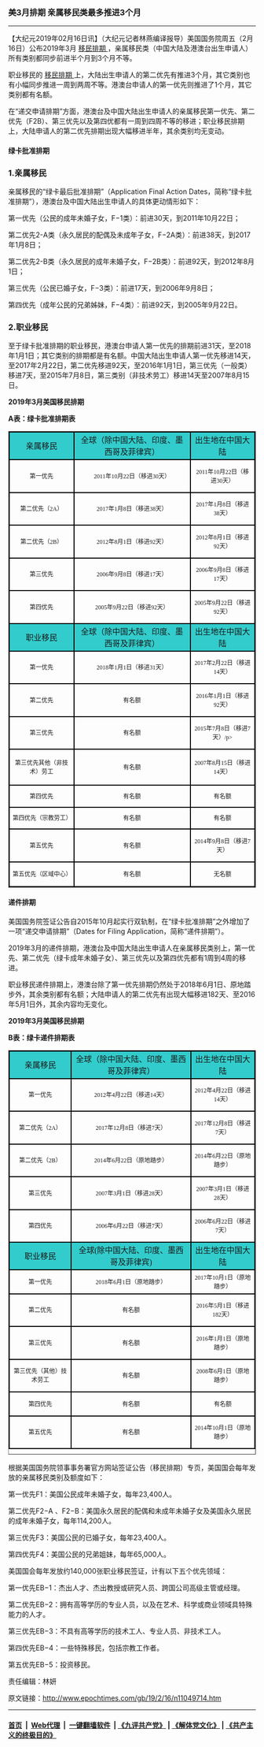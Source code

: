 ### 美3月排期 亲属移民类最多推进3个月
------------------------

<p>
 【大纪元2019年02月16日讯】（大纪元记者林燕编译报导）美国国务院周五（2月16日）公布2019年3月
 <a href="http://www.epochtimes.com/gb/tag/%E7%A7%BB%E6%B0%91%E6%8E%92%E6%9C%9F.html">
  移民排期
 </a>
 ，亲属移民类（中国大陆及港澳台出生申请人）所有类别都同步前进半个月到3个月不等。
</p>
<p>
 职业移民的
 <a href="http://www.epochtimes.com/gb/tag/%E7%A7%BB%E6%B0%91%E6%8E%92%E6%9C%9F.html">
  移民排期
 </a>
 上，大陆出生申请人的第二优先有推进3个月，其它类别也有小幅同步推进一周到两周不等。港澳台申请人的第一优先则推进了1个月，其它类别都有名额。
</p>
<p>
 在“递交申请排期”方面，港澳台及中国大陆出生申请人的亲属移民第一优先、第二优先（F2B）、第三优先以及第四优都有一周到四周不等的移进；职业移民排期上，大陆申请人的第二优先排期出现大幅移进半年，其余类别均无变动。
</p>
<h4>
 绿卡批准排期
</h4>
<h3>
 1.亲属移民
</h3>
<p>
 亲属移民的“绿卡最后批准排期”（Application Final Action Dates，简称“绿卡批准排期”），港澳台及中国大陆出生申请人的具体更动情形如下：
</p>
<p>
 第一优先（公民的成年未婚子女，F−1类）：前进30天，到2011年10月22日；
</p>
<p>
 第二优先2-A类（永久居民的配偶及未成年子女，F−2A类）：前进38天，到2017年1月8日；
</p>
<p>
 第二优先2-B类（永久居民的成年未婚子女，F−2B类）：前进92天，到2012年8月1日；
</p>
<p>
 第三优先（公民已婚子女，F−3类）：前进17天，到2006年9月8日；
</p>
<p>
 第四优先（成年公民的兄弟姊妹，F−4类）：前进92天，到2005年9月22日。
</p>
<h3>
 2.职业移民
</h3>
<p>
 至于绿卡批准排期的职业移民，港澳台申请人第一优先的排期前进31天，至2018年1月1日；其它类别的排期都是有名额。中国大陆出生申请人第一优先移进14天，至2017年2月22日，第二优先移进92天，至2016年1月1日，第三优先（一般类）移进7天，至2015年7月8日，第三类别（非技术劳工）移进14天至2007年8月15日。
</p>
<p>
 <strong>
  2019年3月美国移民排期
 </strong>
</p>
<p>
 <strong>
  A表：绿卡批准排期表
 </strong>
</p>
<table border="1" cellspacing="0">
 <tbody>
  <tr style="height: 48.6px;">
   <td style="font-family: Microsoft YaHei; text-align: center; font-size: 16px; background-color: #33cccc; border-left: 2px solid; border-top: 2px solid; border-bottom: 2px solid; border-left-color: #000000; border-top-color: #000000; border-bottom-color: #000000; min-width: 50px;">
    亲属移民
   </td>
   <td style="font-family: Microsoft YaHei; text-align: center; font-size: 16px; background-color: #33cccc; border-left: 2px solid; border-right: 2px solid; border-top: 2px solid; border-left-color: #000000; border-right-color: #000000; border-top-color: #000000; min-width: 50px;">
    全球（除中国大陆、印度、墨西哥及菲律宾）
   </td>
   <td style="font-family: Microsoft YaHei; text-align: center; font-size: 16px; background-color: #33cccc; border-left: 2px solid; border-right: 2px solid; border-top: 2px solid; border-left-color: #000000; border-right-color: #000000; border-top-color: #000000; min-width: 50px;">
    出生地在中国大陆
   </td>
  </tr>
  <tr style="height: 50.4px;">
   <td style="font-family: Microsoft YaHei; text-align: center; font-size: 12px; border-left: 2px solid; border-top: 2px solid; border-bottom: 2px solid; border-left-color: #000000; border-top-color: #000000; border-bottom-color: #000000; min-width: 50px;">
    第一优先
   </td>
   <td style="font-family: Microsoft YaHei; text-align: center; font-size: 12px; border-left: 2px solid; border-right: 2px solid; border-top: 2px solid; border-left-color: #000000; border-right-color: #000000; border-top-color: #000000; min-width: 50px;">
    <p class="p1">
     2011年10月22日（移进30天）
    </p>
   </td>
   <td style="font-family: Microsoft YaHei; text-align: center; font-size: 12px; border-left: 2px solid; border-right: 2px solid; border-top: 2px solid; border-left-color: #000000; border-right-color: #000000; border-top-color: #000000; min-width: 50px;">
    <p class="p1">
     2011年10月22日（移进30天）
    </p>
   </td>
  </tr>
  <tr style="height: 48px;">
   <td style="font-family: Microsoft YaHei; text-align: center; font-size: 12px; border-left: 2px solid; border-right: 2px solid; border-top: 2px solid; border-left-color: #000000; border-right-color: #000000; border-top-color: #000000; min-width: 50px;">
    第二优先（2A）
   </td>
   <td style="font-family: Microsoft YaHei; text-align: center; font-size: 12px; border-left: 2px solid; border-right: 2px solid; border-top: 2px solid; border-left-color: #000000; border-right-color: #000000; border-top-color: #000000; min-width: 50px;">
    <p class="p1">
     2017年1月8日（移进38天）
    </p>
   </td>
   <td style="font-family: Microsoft YaHei; text-align: center; font-size: 12px; border-left: 2px solid; border-right: 2px solid; border-top: 2px solid; border-left-color: #000000; border-right-color: #000000; border-top-color: #000000; min-width: 50px;">
    <p class="p1">
     2017年1月8日（移进38天）
    </p>
   </td>
  </tr>
  <tr style="height: 42.6px;">
   <td style="font-family: Microsoft YaHei; text-align: center; font-size: 12px; border-left: 2px solid; border-right: 2px solid; border-top: 2px solid; border-left-color: #000000; border-right-color: #000000; border-top-color: #000000; min-width: 50px;">
    第二优先（2B）
   </td>
   <td style="font-family: Microsoft YaHei; text-align: center; font-size: 12px; border-left: 2px solid; border-right: 2px solid; border-top: 2px solid; border-left-color: #000000; border-right-color: #000000; border-top-color: #000000; min-width: 50px;">
    <p class="p1">
     2012年8月1日（移进92天）
    </p>
   </td>
   <td style="font-family: Microsoft YaHei; text-align: center; font-size: 12px; border-left: 2px solid; border-right: 2px solid; border-top: 2px solid; border-left-color: #000000; border-right-color: #000000; border-top-color: #000000; min-width: 50px;">
    <p class="p1">
     2012年8月1日（移进92天）
    </p>
   </td>
  </tr>
  <tr style="height: 46.6px;">
   <td style="font-family: Microsoft YaHei; text-align: center; font-size: 12px; border-left: 2px solid; border-top: 2px solid; border-left-color: #000000; border-top-color: #000000; min-width: 50px;">
    第三优先
   </td>
   <td style="font-family: Microsoft YaHei; text-align: center; font-size: 12px; border-left: 2px solid; border-right: 2px solid; border-top: 2px solid; border-left-color: #000000; border-right-color: #000000; border-top-color: #000000; min-width: 50px;">
    <p class="p1">
     2006年9月8日（移进17天）
    </p>
   </td>
   <td style="font-family: Microsoft YaHei; text-align: center; font-size: 12px; border-left: 2px solid; border-right: 2px solid; border-top: 2px solid; border-left-color: #000000; border-right-color: #000000; border-top-color: #000000; min-width: 50px;">
    <p class="p1">
     2006年9月8日（移进17天）
    </p>
   </td>
  </tr>
  <tr style="height: 48px;">
   <td style="font-family: Microsoft YaHei; text-align: center; font-size: 12px; border-left: 2px solid; border-top: 2px solid; border-left-color: #000000; border-top-color: #000000; min-width: 50px;">
    第四优先
   </td>
   <td style="font-family: Microsoft YaHei; text-align: center; font-size: 12px; border-left: 2px solid; border-right: 2px solid; border-top: 2px solid; border-left-color: #000000; border-right-color: #000000; border-top-color: #000000; min-width: 50px;">
    <p class="p1">
     2005年9月22日（移进92天）
    </p>
   </td>
   <td style="font-family: Microsoft YaHei; text-align: center; font-size: 12px; border-left: 2px solid; border-right: 2px solid; border-top: 2px solid; border-left-color: #000000; border-right-color: #000000; border-top-color: #000000; min-width: 50px;">
    <p class="p1">
     2005年9月22日（移进92天）
    </p>
   </td>
  </tr>
  <tr style="height: 51.2px;">
   <td style="font-family: Microsoft YaHei; text-align: center; font-size: 16px; background-color: #33cccc; border: 2px solid; min-width: 50px; border-color: #000000;">
    职业移民
   </td>
   <td style="font-family: Microsoft YaHei; text-align: center; font-size: 16px; background-color: #33cccc; border: 2px solid; min-width: 50px; border-color: #000000;">
    全球（除中国大陆、印度、墨西哥及菲律宾）
   </td>
   <td style="font-family: Microsoft YaHei; text-align: center; font-size: 16px; background-color: #33cccc; border: 2px solid; min-width: 50px; border-color: #000000;">
    出生地在中国大陆
   </td>
  </tr>
  <tr style="height: 42px;">
   <td style="font-family: Microsoft YaHei; text-align: center; font-size: 12px; border: 2px solid; min-width: 50px; border-color: #000000;">
    第一优先
   </td>
   <td style="font-family: Microsoft YaHei; text-align: center; font-size: 12px; border: 2px solid; min-width: 50px; border-color: #000000;">
    <p class="p1">
     2018年1月1日（移进31天）
    </p>
   </td>
   <td style="font-family: Microsoft YaHei; text-align: center; font-size: 12px; border: 2px solid; min-width: 50px; border-color: #000000;">
    <p class="p1">
     2017年2月22日（移进14天）
    </p>
   </td>
  </tr>
  <tr style="height: 45.4px;">
   <td style="font-family: Microsoft YaHei; text-align: center; font-size: 12px; border: 2px solid; min-width: 50px; border-color: #000000;">
    第二优先
   </td>
   <td style="font-family: Microsoft YaHei; text-align: center; font-size: 12px; border: 2px solid; min-width: 50px; border-color: #000000;">
    有名额
   </td>
   <td style="font-family: Microsoft YaHei; text-align: center; font-size: 12px; border: 2px solid; min-width: 50px; border-color: #000000;">
    <p class="p1">
     2016年1月1日（移进92天）
    </p>
   </td>
  </tr>
  <tr style="height: 43.4px;">
   <td style="font-family: Microsoft YaHei; text-align: center; font-size: 12px; border: 2px solid; min-width: 50px; border-color: #000000;">
    第三优先
   </td>
   <td style="font-family: Microsoft YaHei; text-align: center; font-size: 12px; border: 2px solid; min-width: 50px; border-color: #000000;">
    有名额
   </td>
   <td style="font-family: Microsoft YaHei; text-align: center; font-size: 12px; border: 2px solid; min-width: 50px; border-color: #000000;">
    <p class="p1">
     2015年7月8日（移进7天）/p&gt;
    </p>
   </td>
  </tr>
  <tr style="height: 72.6px;">
   <td style="font-family: Microsoft YaHei; text-align: center; font-size: 12px; border: 2px solid; min-width: 50px; border-color: #000000;">
    第三优先其他（非技术）劳工
   </td>
   <td style="font-family: Microsoft YaHei; text-align: center; font-size: 12px; border: 2px solid; min-width: 50px; border-color: #000000;">
    有名额
   </td>
   <td style="font-family: Microsoft YaHei; text-align: center; font-size: 12px; border: 2px solid; min-width: 50px; border-color: #000000;">
    <p class="p1">
     2007年8月15日（移进14天）
    </p>
   </td>
  </tr>
  <tr style="height: 44.6px;">
   <td style="font-family: Microsoft YaHei; text-align: center; font-size: 12px; border: 2px solid; min-width: 50px; border-color: #000000;">
    第四优先
   </td>
   <td style="font-family: Microsoft YaHei; text-align: center; font-size: 12px; border: 2px solid; min-width: 50px; border-color: #000000;">
    有名额
   </td>
   <td style="font-family: Microsoft YaHei; text-align: center; font-size: 12px; border: 2px solid; min-width: 50px; border-color: #000000;">
    有名额
   </td>
  </tr>
  <tr style="height: 44.6px;">
   <td style="font-family: Microsoft YaHei; text-align: center; font-size: 12px; border: 2px solid; min-width: 50px; border-color: #000000;">
    第四优先（宗教劳工）
   </td>
   <td style="font-family: Microsoft YaHei; text-align: center; font-size: 12px; border: 2px solid; min-width: 50px; border-color: #000000;">
    有名额
   </td>
   <td style="font-family: Microsoft YaHei; text-align: center; font-size: 12px; border: 2px solid; min-width: 50px; border-color: #000000;">
    有名额
   </td>
  </tr>
  <tr style="height: 40px;">
   <td style="font-family: Microsoft YaHei; text-align: center; font-size: 12px; border: 2px solid; min-width: 50px; border-color: #000000;">
    第五优先
   </td>
   <td style="font-family: Microsoft YaHei; text-align: center; font-size: 12px; border: 2px solid; min-width: 50px; border-color: #000000;">
    有名额
   </td>
   <td style="font-family: Microsoft YaHei; text-align: center; font-size: 12px; border: 2px solid; min-width: 50px; border-color: #000000;">
    <p class="p1">
     2014年9月8日（移进7天）
    </p>
   </td>
  </tr>
  <tr style="height: 50px;">
   <td style="font-family: Microsoft YaHei; text-align: center; font-size: 12px; border: 2px solid; min-width: 50px; border-color: #000000;">
    第五优先（区域中心）
   </td>
   <td style="font-family: Microsoft YaHei; text-align: center; font-size: 12px; border: 2px solid; min-width: 50px; border-color: #000000;">
    有名额
   </td>
   <td style="font-family: Microsoft YaHei; text-align: center; font-size: 12px; border: 2px solid; min-width: 50px; border-color: #000000;">
    <p class="p1">
     无名额
    </p>
   </td>
  </tr>
 </tbody>
</table>
<h4>
 递件排期
</h4>
<p>
 美国国务院签证公告自2015年10月起实行双轨制，在“绿卡批准排期”之外增加了一项“递交申请排期”（Dates for Filing Application，简称“递件排期”）。
</p>
<p>
 2019年3月的递件排期，港澳台及中国大陆出生申请人在亲属移民类别上，第一优先、第二优先（绿卡成年未婚子女）、第三优先以及第四优先都有1周到4周的移进。
</p>
<p>
 职业移民递件排期上，港澳台除了第一优先排期仍然处于2018年6月1日、原地踏步外，其余类别都有名额；大陆申请人的第二优先有出现大幅移进182天、至2016年5月1日外，其余内容均无变化。
</p>
<p>
 <strong>
  2019年3月美国移民排期
 </strong>
</p>
<p>
 <strong>
  B表：绿卡递件排期表
 </strong>
</p>
<table border="1" cellspacing="0" style="height: 821px;" width="666">
 <tbody>
  <tr style="height: 56px;">
   <td style="font-family: Microsoft YaHei; text-align: center; font-size: 16px; background-color: #33cccc; border: 2px solid; min-width: 50px; border-color: #000000;">
    <span style="font-family: Georgia, 'Times New Roman', 'Bitstream Charter', Times, serif;">
     <span style="font-size: 16px;">
      <span style="font-family: Georgia, 'Times New Roman', 'Bitstream Charter', Times, serif;">
       亲属移民
      </span>
     </span>
    </span>
   </td>
   <td style="font-family: Microsoft YaHei; text-align: center; font-size: 16px; background-color: #33cccc; border: 2px solid; min-width: 50px; border-color: #000000;">
    <span style="font-family: Georgia, 'Times New Roman', 'Bitstream Charter', Times, serif;">
     <span style="font-size: 16px;">
      <span style="font-family: Georgia, 'Times New Roman', 'Bitstream Charter', Times, serif;">
       全球（除中国大陆、印度、墨西哥及菲律宾）
      </span>
     </span>
    </span>
   </td>
   <td style="font-family: Microsoft YaHei; text-align: center; font-size: 12px; background-color: #33cccc; border: 2px solid; min-width: 50px; border-color: #000000;">
    <span style="font-family: Georgia, 'Times New Roman', 'Bitstream Charter', Times, serif;">
     <span style="font-size: 16px;">
      <span style="font-family: Georgia, 'Times New Roman', 'Bitstream Charter', Times, serif;">
       出生地在中国大陆
      </span>
     </span>
    </span>
   </td>
  </tr>
  <tr style="height: 37.6px;">
   <td style="font-family: Microsoft YaHei; text-align: center; font-size: 12px; border: 2px solid; min-width: 50px; border-color: #000000;">
    第一优先
   </td>
   <td style="font-family: Microsoft YaHei; text-align: center; font-size: 12px; border: 2px solid; min-width: 50px; border-color: #000000;">
    <p class="p1">
     2012年4月22日（移进14天）
    </p>
   </td>
   <td style="font-family: Microsoft YaHei; text-align: center; font-size: 12px; border: 2px solid; min-width: 50px; border-color: #000000;">
    <p class="p1">
     2012年4月22日（移进14天）
    </p>
   </td>
  </tr>
  <tr style="height: 49.6px;">
   <td style="font-family: Microsoft YaHei; text-align: center; font-size: 12px; border: 2px solid; min-width: 50px; border-color: #000000;">
    第二优先（2A）
   </td>
   <td style="font-family: Microsoft YaHei; text-align: center; font-size: 12px; border: 2px solid; min-width: 50px; border-color: #000000;">
    <p class="p1">
     2017年12月8日（移进7天）
    </p>
   </td>
   <td style="font-family: Microsoft YaHei; text-align: center; font-size: 12px; border: 2px solid; min-width: 50px; border-color: #000000;">
    <p class="p1">
     2017年12月8日（移进7天）
    </p>
   </td>
  </tr>
  <tr style="height: 43.2px;">
   <td style="font-family: Microsoft YaHei; text-align: center; font-size: 12px; border: 2px solid; min-width: 50px; border-color: #000000;">
    第二优先（2B）
   </td>
   <td style="font-family: Microsoft YaHei; text-align: center; font-size: 12px; border: 2px solid; min-width: 50px; border-color: #000000;">
    <p class="p1">
     2014年6月22日（原地踏步）
    </p>
   </td>
   <td style="font-family: Microsoft YaHei; text-align: center; font-size: 12px; border: 2px solid; min-width: 50px; border-color: #000000;">
    <p class="p1">
     2014年6月22日（原地踏步）
    </p>
   </td>
  </tr>
  <tr style="height: 49.6px;">
   <td style="font-family: Microsoft YaHei; text-align: center; font-size: 12px; border: 2px solid; min-width: 50px; border-color: #000000;">
    第三优先
   </td>
   <td style="font-family: Microsoft YaHei; text-align: center; font-size: 12px; border: 2px solid; min-width: 50px; border-color: #000000;">
    <p class="p1">
     2007年3月1日（移进28天）
    </p>
   </td>
   <td style="font-family: Microsoft YaHei; text-align: center; font-size: 12px; border: 2px solid; min-width: 50px; border-color: #000000;">
    <p class="p1">
     2007年3月1日（移进28天）
    </p>
   </td>
  </tr>
  <tr style="height: 51.2px;">
   <td style="font-family: Microsoft YaHei; text-align: center; font-size: 12px; border: 2px solid; min-width: 50px; border-color: #000000;">
    第四优先
   </td>
   <td style="font-family: Microsoft YaHei; text-align: center; font-size: 12px; border: 2px solid; min-width: 50px; border-color: #000000;">
    <p class="p1">
     2006年6月22日（移进7天）
    </p>
   </td>
   <td style="font-family: Microsoft YaHei; text-align: center; font-size: 12px; border: 2px solid; min-width: 50px; border-color: #000000;">
    <p class="p1">
     2006年6月22日（移进7天）
    </p>
   </td>
  </tr>
  <tr style="height: 49.6px;">
   <td style="font-family: Microsoft YaHei; text-align: center; font-size: 16px; background-color: #33cccc; border: 2px solid; min-width: 50px; border-color: #000000;">
    <span style="font-family: Georgia, 'Times New Roman', 'Bitstream Charter', Times, serif;">
     <span style="font-size: 16px;">
      <span style="font-family: Georgia, 'Times New Roman', 'Bitstream Charter', Times, serif;">
       职业移民
      </span>
     </span>
    </span>
   </td>
   <td style="font-family: Microsoft YaHei; text-align: center; font-size: 16px; background-color: #33cccc; border: 2px solid; min-width: 50px; border-color: #000000;">
    <span style="font-family: Georgia, 'Times New Roman', 'Bitstream Charter', Times, serif;">
     <span style="font-size: 16px;">
      <span style="font-family: Georgia, 'Times New Roman', 'Bitstream Charter', Times, serif;">
       全球(除中国大陆、印度、墨西哥及菲律宾)
      </span>
     </span>
    </span>
   </td>
   <td style="font-family: Microsoft YaHei; text-align: center; font-size: 16px; background-color: #33cccc; border: 2px solid; min-width: 50px; border-color: #000000;">
    <span style="font-family: Georgia, 'Times New Roman', 'Bitstream Charter', Times, serif;">
     <span style="font-size: 16px;">
      <span style="font-family: Georgia, 'Times New Roman', 'Bitstream Charter', Times, serif;">
       出生地在中国大陆
      </span>
     </span>
    </span>
   </td>
  </tr>
  <tr style="height: 41.6px;">
   <td style="font-family: Microsoft YaHei; text-align: center; font-size: 12px; border: 2px solid; min-width: 50px; border-color: #000000;">
    第一优先
   </td>
   <td style="font-family: Microsoft YaHei; text-align: center; font-size: 12px; border: 2px solid; min-width: 50px; border-color: #000000;">
    <p class="p1">
     2018年6月1日（原地踏步）
    </p>
   </td>
   <td style="font-family: Microsoft YaHei; text-align: center; font-size: 12px; border: 2px solid; min-width: 50px; border-color: #000000;">
    2017年10月1日（原地踏步）
   </td>
  </tr>
  <tr style="height: 44.8px;">
   <td style="font-family: Microsoft YaHei; text-align: center; font-size: 12px; border: 2px solid; min-width: 50px; border-color: #000000;">
    第二优先
   </td>
   <td style="font-family: Microsoft YaHei; text-align: center; font-size: 12px; border: 2px solid; min-width: 50px; border-color: #000000;">
    <p class="p1">
     有名额
    </p>
   </td>
   <td style="font-family: Microsoft YaHei; text-align: center; font-size: 12px; border: 2px solid; min-width: 50px; border-color: #000000;">
    <p class="p1">
     2016年5月1日（移进182天）
    </p>
   </td>
  </tr>
  <tr style="height: 51.2px;">
   <td style="font-family: Microsoft YaHei; text-align: center; font-size: 12px; border: 2px solid; min-width: 50px; border-color: #000000;">
    第三优先
   </td>
   <td style="font-family: Microsoft YaHei; text-align: center; font-size: 12px; border: 2px solid; min-width: 50px; border-color: #000000;">
    <p class="p1">
     有名额
    </p>
   </td>
   <td style="font-family: Microsoft YaHei; text-align: center; font-size: 12px; border: 2px solid; min-width: 50px; border-color: #000000;">
    <p class="p1">
     2016年1月1日（原地踏步）
    </p>
   </td>
  </tr>
  <tr style="height: 54.4px;">
   <td style="font-family: Microsoft YaHei; text-align: center; font-size: 12px; border: 2px solid; min-width: 50px; border-color: #000000;">
    第三优先（其他）技术劳工
   </td>
   <td style="font-family: Microsoft YaHei; text-align: center; font-size: 12px; border: 2px solid; min-width: 50px; border-color: #000000;">
    <p class="p1">
     有名额
    </p>
   </td>
   <td style="font-family: Microsoft YaHei; text-align: center; font-size: 12px; border: 2px solid; min-width: 50px; border-color: #000000;">
    <p class="p1">
     2008年6月1日（原地踏步）
    </p>
   </td>
  </tr>
  <tr style="height: 46.4px;">
   <td style="font-family: Microsoft YaHei; text-align: center; font-size: 12px; border: 2px solid; min-width: 50px; border-color: #000000;">
    第四优先
   </td>
   <td style="font-family: Microsoft YaHei; text-align: center; font-size: 12px; border: 2px solid; min-width: 50px; border-color: #000000;">
    <p class="p1">
     有名额
    </p>
   </td>
   <td style="font-family: Microsoft YaHei; text-align: center; font-size: 12px; border: 2px solid; min-width: 50px; border-color: #000000;">
    <p class="p1">
     有名额
    </p>
   </td>
  </tr>
  <tr style="height: 40px;">
   <td style="font-family: Microsoft YaHei; text-align: center; font-size: 12px; border: 2px solid; min-width: 50px; border-color: #000000;">
    第五优先
   </td>
   <td style="font-family: Microsoft YaHei; text-align: center; font-size: 12px; border: 2px solid; min-width: 50px; border-color: #000000;">
    <p class="p1">
     有名额
    </p>
   </td>
   <td style="font-family: Microsoft YaHei; text-align: center; font-size: 12px; border: 2px solid; min-width: 50px; border-color: #000000;">
    <p class="p1">
     2014年10月1日（原地踏步）
    </p>
   </td>
  </tr>
 </tbody>
</table>
<p>
 根据美国国务院领事事务署官方网站签证公告（移民排期）专页，美国国会每年发放的亲属移民类别及额度如下：
</p>
<p>
 第一优先F1：美国公民成年未婚子女，每年23,400人。
</p>
<p>
 第二优先F2−A 、F2−B：美国永久居民的配偶和未成年未婚子女及美国永久居民的成年未婚子女，每年114,200人。
</p>
<p>
 第三优先F3：美国公民的已婚子女，每年23,400人。
</p>
<p>
 第四优先F4：美国公民的兄弟姐妹，每年65,000人。
</p>
<p>
 美国国会每年发放约140,000张职业移民签证，计有以下五个优先领域：
</p>
<p>
 第一优先EB−1：杰出人才、杰出教授或研究人员、跨国公司高级主管或经理。
</p>
<p>
 第二优先EB−2：拥有高等学历的专业人员，以及在艺术、科学或商业领域具特殊能力的人才。
</p>
<p>
 第三优先EB−3：不具有高等学历的技术工人、专业人员、非技术工人。
</p>
<p>
 第四优先EB−4：一些特殊移民，包括宗教工作者。
</p>
<p>
 第五优先EB−5：投资移民。
</p>
<p>
 责任编辑：林妍
</p>

原文链接：http://www.epochtimes.com/gb/19/2/16/n11049714.htm


------------------------
#### [首页](https://github.com/gfw-breaker/banned-news/blob/master/README.md) &nbsp;|&nbsp; [Web代理](https://github.com/labour-camp/helloworld) &nbsp;|&nbsp; [一键翻墙软件](https://github.com/gfw-breaker/nogfw/blob/master/README.md) &nbsp;| [《九评共产党》](https://github.com/gfw-breaker/9ping.md/blob/master/README.md#九评之一评共产党是什么) | [《解体党文化》](https://github.com/gfw-breaker/jtdwh.md/blob/master/README.md) | [《共产主义的终极目的》](https://github.com/gfw-breaker/gczydzjmd.md/blob/master/README.md)

